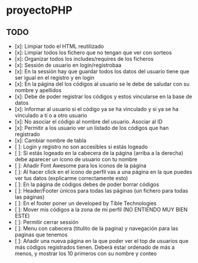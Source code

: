 # proyectoPHP

## TODO
 - [x]: Limpiar todo el HTML reutilizado
 - [x]: Limpiar todos los fichero que no tengan que ver con sorteos
 - [x]: Organizar todos los includes/requires de los ficheros
 - [x]: Sessión de usuario en login/registrobaa
 - [x]: En la sessión hay que guardar todos los datos del usuario tiene que ser igual en el registro y en login
 - [x]: En la página del los códigos al usuario se le debe de saludar con su nombre y apellidos
 - [x]: Debe de poder registrar los códigos y estos vincularse en la base de datos
 - [x]: Informar al usuario si el código ya se ha vinculado y si ya se ha vinculado a tí o a otro usuario
 - [x]: No asociar el código al nombre del usuario. Asociar al ID
 - [x]: Permitir a los usuario ver un listado de los códigos que han registrado
 - [x]: Cambiar nombre de tabla
 - [ ]: Login y registro no son accesibles si estás logeado
 - [ ]: Si estás logeado en la cabecera de la página (arriba a la derecha) debe aparecer un icono de usuario con tu nombre
 - [ ]: Añadir Font Awesome para los iconos de la página
 - [ ]: Al hacer click en el icono de perfil vas a una página en la que puedes ver tus datos (explicarme correctamente esto)
 - [ ]: En la página de códigos debes de poder borrar códigos
 - [ ]: Header/Footer únicos para todas las páginas (un fichero para todas las páginas)
 - [ ]: En el footer poner un developed by Tible Technologies
 - [ ]: Mover mis códigos a la zona de mi perfil (NO ENTIENDO MUY BIEN ESTE)
 - [ ]: Permitir cerrar sessión
 - [ ]: Menu con cabecera (titulito de la pagina) y navegación para las paginas que tenemos
 - [ ]: Añadir una nueva página en la que poder ver el top de usuarios que más códigos registrados tienen. Deberá estar ordenado de más a menos, y mostrar los 10 primeros con su nombre y conteo